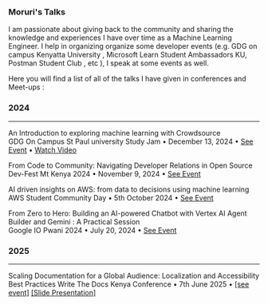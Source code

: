 ### Moruri's Talks

I am passionate about giving back to the community and sharing the knowledge and experiences I have over time as a Machine Learning Engineer. I help in organizing organize some developer events (e.g. GDG on campus Kenyatta University , Microsoft Learn Student Ambassadors KU, Postman Student Club , etc ), I speak at some events as well.

Here you will find a list of all of the talks I have given in conferences and Meet-ups :

### 2024
--------
An Introduction to exploring machine learning with Crowdsource  
GDG On Campus St Paul university Study Jam  • December 13, 2024   • [See Event](https://gdg.community.dev/events/details/google-gdg-on-campus-st-pauls-university-kiambu-kenya-presents-an-introduction-to-exploring-machine-learning-with-crowd-source/)  • [Watch Video](https://drive.google.com/drive/folders/1TUJSdGfV1WdtLyibf_lAmAdknRW_n7B1?usp=sharing)


From Code to Community: Navigating Developer Relations in Open Source   
Dev-Fest Mt Kenya 2024  • November 9, 2024  • [See Event](https://gdg.community.dev/events/details/google-gdg-nyeri-presents-devfest-mt-kenya-2024/)


AI driven insights on AWS: from data to decisions using machine learning  
AWS Student Community Day  •  5th October 2024   • [See Event](https://awsstudentcommunitykenya.co.ke/index.html#speakers)

 
From Zero to Hero: Building an AI-powered Chatbot with Vertex AI Agent Builder and Gemini : A Practical Session  
Google IO Pwani 2024  • July 20, 2024  • [ See Event](https://gdg.community.dev/events/details/google-gdg-pwani-presents-google-io-extended-pwani-2024/)

### 2025
-----------
Scaling Documentation for a Global Audience: Localization and Accessibility Best Practices
Write The Docs Kenya Conference  • 7th June 2025  • [[see event]](https://sessionize.com/app/speaker/session/profile/edit/6c8c5cf1-196e-4565-97db-1f77a64e47f8) 
[[Slide Presentation]](https://docs.google.com/presentation/d/16NMdEOD1j2DBCUqcyEJI90kAiQ3x7wLBSNqsiWpU7s8/edit?usp=sharing)
